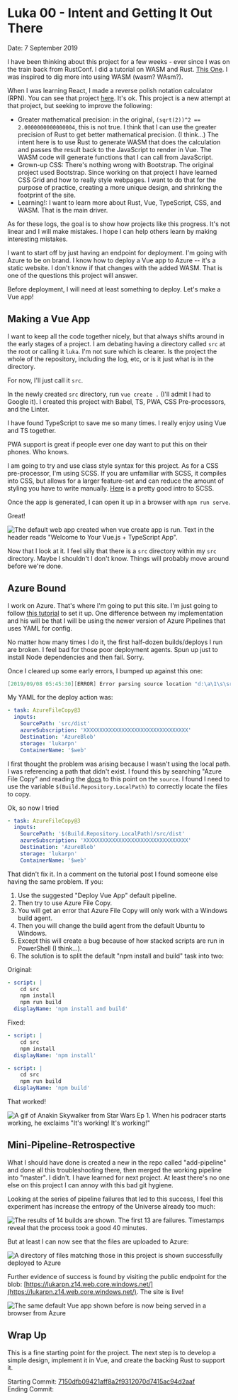 # Luka 00 - Intent and Getting It Out There

Date: 7 September 2019

I have been thinking about this project for a few weeks - ever since I was on the train back from RustConf. I did a tutorial on WASM and Rust. [This One](https://rustwasm.github.io/docs/book/game-of-life/introduction.html). I was inspired to dig more into using WASM (wasm? WAsm?).

When I was learning React, I made a reverse polish notation calculator (RPN). You can see that project [here](http://rpn.herokuapp.com/). It's ok. This project is a new attempt at that project, but seeking to improve the following:  

- Greater mathematical precision: in the original, `(sqrt(2))^2 == 2.0000000000000004`, this is not true. I think that I can use the greater precision of Rust to get better mathematical precision. (I think...) The intent here is to use Rust to generate WASM that does the calculation and passes the result back to the JavaScript to render in Vue. The WASM code will generate functions that I can call from JavaScript.  
- Grown-up CSS: There's nothing wrong with Bootstrap. The original project used Bootstrap. Since working on that project I have learned CSS Grid and how to really style webpages. I want to do that for the purpose of practice, creating a more unique design, and shrinking the footprint of the site.  
- Learning!: I want to learn more about Rust, Vue, TypeScript, CSS, and WASM. That is the main driver.

As for these logs, the goal is to show how projects like this progress. It's not linear and I will make mistakes. I hope I can help others learn by making interesting mistakes. 

I want to start off by just having an endpoint for deployment. I'm going with Azure to be on brand. I know how to deploy a Vue app to Azure -- it's a static website. I don't know if that changes with the added WASM. That is one of the questions this project will answer.  

Before deployment, I will need at least something to deploy. Let's make a Vue app!

## Making a Vue App

I want to keep all the code together nicely, but that always shifts around in the early stages of a project. I am debating having a directory called `src` at the root or calling it `luka`. I'm not sure which is clearer. Is the project the whole of the repository, including the log, etc, or is it just what is in the directory.  

For now, I'll just call it `src`.  

In the newly created `src` directory, run `vue create .` (I'll admit I had to Google it). I created this project with Babel, TS, PWA, CSS Pre-processors, and the Linter.  

I have found TypeScript to save me so many times. I really enjoy using Vue and TS together.  

PWA support is great if people ever one day want to put this on their phones. Who knows.  

I am going to try and use class style syntax for this project. As for a CSS pre-processor, I'm using SCSS. If you are unfamiliar with SCSS, it compiles into CSS, but allows for a larger feature-set and can reduce the amount of styling you have to write manually. [Here](https://dzone.com/articles/introduction-of-scss) is a pretty good intro to SCSS.  

Once the app is generated, I can open it up in a browser with `npm run serve`.  

Great!

![The default web app created when vue create app is run. Text in the header reads "Welcome to Your Vue.js + TypeScript App".](./images/ImageOfDefaultGeneratedVueAppWithTypeScript.png)

Now that I look at it. I feel silly that there is a `src` directory within my `src` directory. Maybe I shouldn't I don't know. Things will probably move around before we're done.

## Azure Bound

I work on Azure. That's where I'm going to put this site. I'm just going to follow [this tutorial](https://passos.com.au/deploying-vue-js-to-azure-static-websites/) to set it up. One difference between my implementation and his will be that I will be using the newer version of Azure Pipelines that uses YAML for config.  

No matter how many times I do it, the first half-dozen builds/deploys I run are broken. I feel bad for those poor deployment agents. Spun up just to install Node dependencies and then fail. Sorry.

Once I cleared up some early errors, I bumped up against this one:  

``` powershell
[2019/09/08 05:45:30][ERROR] Error parsing source location "d:\a\1\s\src\dist": Failed to enumerate directory d:\a\1\s\src\dist\ with file pattern *. The system cannot find the path specified. (Exception from HRESULT: 0x80070003) For more details, please type "AzCopy /?:Source" or use verbose option /V.
```

My YAML for the deploy action was:

``` yaml
- task: AzureFileCopy@3
  inputs:
    SourcePath: 'src/dist'
    azureSubscription: 'XXXXXXXXXXXXXXXXXXXXXXXXXXXXXXXXX'
    Destination: 'AzureBlob'
    storage: 'lukarpn'
    ContainerName: '$web'
```

I first thought the problem was arising because I wasn't using the local path. I was referencing a path that didn't exist. I found this by searching "Azure File Copy" and reading the [docs](https://docs.microsoft.com/en-us/azure/devops/pipelines/tasks/deploy/azure-file-copy?view=azure-devops) to this point on the `source`. I found I need to use the variable `$(Build.Repository.LocalPath)` to correctly locate the files to copy.

Ok, so now I tried

``` yaml
- task: AzureFileCopy@3
  inputs:
    SourcePath: '$(Build.Repository.LocalPath)/src/dist'
    azureSubscription: 'XXXXXXXXXXXXXXXXXXXXXXXXXXXXXXXXX'
    Destination: 'AzureBlob'
    storage: 'lukarpn'
    ContainerName: '$web'
```

That didn't fix it. In a comment on the tutorial post I found someone else having the same problem. If you:

1. Use the suggested "Deploy Vue App" default pipeline.
2. Then try to use Azure File Copy.
3. You will get an error that Azure File Copy will only work with a Windows build agent.
4. Then you will change the build agent from the default Ubuntu to Windows.
5. Except this will create a bug because of how stacked scripts are run in PowerShell (I think...).
6. The solution is to split the default "npm install and build" task into two:

Original:

``` yaml
- script: |
    cd src
    npm install
    npm run build
  displayName: 'npm install and build'
```

Fixed:

``` yaml
- script: |
    cd src
    npm install
  displayName: 'npm install'

- script: |
    cd src
    npm run build
  displayName: 'npm build'
```

That worked!

![A gif of Anakin Skywalker from Star Wars Ep 1. When his podracer starts working, he exclaims "It's working! It's working!"](https://media.giphy.com/media/9K2nFglCAQClO/giphy.gif)

## Mini-Pipeline-Retrospective

What I should have done is created a new in the repo called "add-pipeline" and done all this troubleshooting there, then merged the working pipeline into "master". I didn't. I have learned for next project. At least there's no one else on this project I can annoy with this bad git hygiene.  

Looking at the series of pipeline failures that led to this success, I feel this experiment has increase the entropy of the Universe already too much:

![The results of 14 builds are shown. The first 13 are failures. Timestamps reveal that the process took a good 40 minutes.](./images/RepeatedFailure.png)

But at least I can now see that the files are uploaded to Azure:

![A directory of files matching those in this project is shown successfully deployed to Azure](./images/FilesUploadedToAzure.png)

Further evidence of success is found by visiting the public endpoint for the blob: [https://lukarpn.z14.web.core.windows.net/](https://lukarpn.z14.web.core.windows.net/). The site is live!

![The same default Vue app shown before is now being served in a browser from Azure](./images/SiteIsLive.png)

## Wrap Up

This is a fine starting point for the project. The next step is to develop a simple design, implement it in Vue, and create the backing Rust to support it.

Starting Commit: [7150dfb09421aff8a2f9312070d7415ac94d2aaf](https://github.com/t-eckert/luka/tree/7150dfb09421aff8a2f9312070d7415ac94d2aaf)  
Ending Commit: []()
